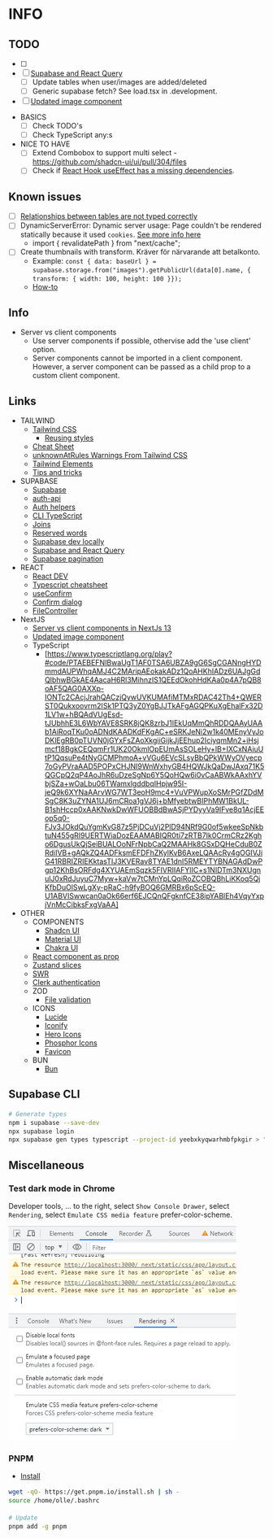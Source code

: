 # INFO

## TODO


- [ ] 
- [ ] [Supabase and React Query](https://makerkit.dev/blog/saas/supabase-react-query)
  - [ ] Update tables when user/images are added/deleted
  - [ ] Generic supabase fetch? See load.tsx in .development.
- [ ] [Updated image component](https://github.com/vercel/next.js/tree/86d2ead1fe612432f7aee73f295a3753bd421ebe/examples/image-component)
- BASICS
  - [ ] Check TODO's
  - [ ] Check TypeScript any:s
- NICE TO HAVE
  - [ ] Extend Combobox to support multi select - https://github.com/shadcn-ui/ui/pull/304/files
  - [ ] Check if [React Hook useEffect has a missing dependencies](https://react.dev/learn/removing-effect-dependencies).

## Known issues

- [ ] [Relationships between tables are not typed correctly](https://github.com/supabase/cli/issues/736)
- [ ] DynamicServerError: Dynamic server usage: Page couldn't be rendered statically because it used `cookies`. [See more info here](https://nextjs.org/docs/messages/dynamic-server-error)
  - import { revalidatePath } from "next/cache";
- [ ] Create thumbnails with transform. Kräver för närvarande att betalkonto.
  - Example: `const { data: baseUrl } = supabase.storage.from("images").getPublicUrl(data[0].name, { transform: { width: 100, height: 100 }});`
  - [How-to](https://supabase.com/docs/reference/javascript/storage-from-getpublicurl)

## Info

- Server vs client components
  - Use server components if possible, othervise add the 'use client' option.
  - Server components cannot be imported in a client component. However, a server component can be passed as a child prop to a custom client component.

## Links

- TAILWIND
  - [Tailwind CSS](https://tailwindcss.com/)
    - [Reusing styles](https://tailwindcss.com/docs/reusing-styles)
  - [Cheat Sheet](https://tailconwindcomponents.com/cheatsheet/)
  - [unknownAtRules Warnings From Tailwind CSS](https://www.codeconcisely.com/posts/tailwind-css-unknown-at-rules/)
  - [Tailwind Elements](https://tailwind-elements.com/docs/standard/data/datatables/)
  - [Tips and tricks](https://material-minimal.com/learn/design-hacks/tips-and-tricks/)
- SUPABASE
  - [Supabase](https://supabase.com/docs/reference/javascript)
  - [auth-api](https://supabase.com/docs/reference/javascript/auth-api)
  - [Auth helpers](https://supabase.com/docs/guides/auth/auth-helpers/nextjs)
  - [CLI TypeScript](https://supabase.com/docs/reference/javascript/typescript-support)
  - [Joins](https://supabase.com/docs/guides/api/joins-and-nesting)
  - [Reserved words](https://www.postgresql.org/docs/current/sql-keywords-appendix.html)
  - [Supabase dev locally](https://supabase.com/docs/guides/cli/local-development)
  - [Supabase and React Query](https://makerkit.dev/blog/saas/supabase-react-query)
  - [Supabase pagination](https://makerkit.dev/blog/tutorials/pagination-supabase-react)
- REACT
  - [React DEV](https://react.dev/)
  - [Typescript cheatsheet](https://react-typescript-cheatsheet.netlify.app/docs/basic/getting-started/context/)
  - [useConfirm](https://devrecipes.net/custom-confirm-dialog-with-react-hooks-and-the-context-api/)
  - [Confirm dialog](https://medium.com/@kch062522/useconfirm-a-custom-react-hook-to-prompt-confirmation-before-action-f4cb746ebd4e)
  - [FileController](https://stackblitz.com/edit/input-file-react-hook-form?file=src%2FFileController.js)
- NextJS
  - [Server vs client components in NextJs 13](https://www.youtube.com/watch?v=3Dw6D_WuzSE&t=993s)
  - [Updated image component](https://github.com/vercel/next.js/tree/86d2ead1fe612432f7aee73f295a3753bd421ebe/examples/image-component)
  - TypeScript
    - [https://www.typescriptlang.org/play?#code/PTAEBEFNIBwaUgT1AF0TSA6UBZA9gG6SgCGANngHYDmmdAUPWhqAMJ4C2MAripAEokakADz1QoAHKhIADz6UAJgGdQlbhwBGkAE4AacaH6Rl3MihnzIS1QEEdOkohHdKAa0p4A7pQB8oAF5QAG0AXXp-IONTc2CAcjJrahQACzjQywUVKUMAfiMTMxRDAC42Th4+QWERST0Qukxoovrm2ISk1PTQ3yZ0YgBJJTkAFgAGQPKuXgEhalFx32D1LV1w+hBQAdVUgEsd-tJUbhhE3L6WbYAVE8SRK8jQK8zrbJ1IEkUqMmQhRDDQAAyUAAb1AiRoqTKu0oADNdKAADKdFKgAC+eSRKJeNi2w1k40MEnyVyJoDKlEgRB0pTUVN0jGYxFsZAoXkgiiGijkJjEEhup2IciyqmMn2+iHsjmcf18BgkCEQqmFr1UK20OkmlOpEUmAsSOLeHy+lB+IXCxNAiuUtP1QqsuPe4tNyGCMPhmoA+vVGu6EVcSLsyBbQPkWWyOVyecp7oGyPVraAAD5POPxCHJNI9WnWxhyGB4HQWJkQaDwJAxq71K5QGCpQ2qP4AoJhR6uDzeSgNp6Y5QoHQw6i0vCaABWkAAxhYVbjSZa+wOaLbu06TWamxlgddbqIHpjw95I-jeQ9k6XYNaAArvWG7WT3eoH9mc4+VuVPWupXoSMrPGfZDdMSgC8K3uZYNA1UJ6mCRoa1gVJ6j+bMfyebtwBIPhMW1BkUL-B1shHccp0xAAKNwkDwWFUOBBdBwASjPYDyyVa9IFve8q1AcjEEop5q0-FJv3JOkdQuYgmKvG87z5PjDCuVj2PlD94NRf9G0of5wkeeSpNkbtuN455gRI9UERTWiaDozEAAMABIQR0ti7zRTB7Ik0CrmCRz2Kgho6DgusUkQjSeiBUALOoNFrNpbCaQ2MAAHk8GSxDQHeCduB0ZRdiIVB+gAQkZQ4ADFksmEFDFhZKylKvB6AxeLQAAcRy4gOGIVJiG41RBRIZRIEKktasTIJ3KVERav8TYAE1dnI5RMEYTYBNAGAdDwPgp12KhBsORFdg4XYUAEmSqzk5FIVRIIAFYlIC+s1NIDTm3NXUgnulJ0xRdJuyuC7Myw+kaVw7tCMnYpLQqiRoZCOBQBhLiKKoq5QjKfbDuOlSwLgXy-pRaC-h9fyBOQ6GMRBx6pScEQ-U1ABVISwwcan0aOk66erf6EJCQnQFgknfCE38ipYABlEh4VqyYxpjVnMcCibksFxgVaAA]
- OTHER
  - COMPONENTS
    - [Shadcn UI](https://ui.shadcn.com/)
    - [Material UI](https://mui.com/material-ui/)
    - [Chakra UI](https://chakra-ui.com/)
  - [React component as prop](https://www.developerway.com/posts/react-component-as-prop-the-right-way)
  - [Zustand slices](https://github.com/pmndrs/zustand/blob/main/docs/guides/slices-pattern.md)
  - [SWR](https://swr.vercel.app/)
  - [Clerk authentication](https://clerk.com/)
  - ZOD
    - [File validation](https://github.com/colinhacks/zod/issues/387#issuecomment-1712177211)
  - ICONS
    - [Lucide](https://lucide.dev/icons/)
    - [Iconify](https://iconify.design/)
    - [Hero Icons](https://heroicons.com/)
    - [Phosphor Icons](https://phosphoricons.com/)
    - [Favicon](https://realfavicongenerator.net/)
  - BUN
    - [Bun](https://bun.sh/)

## Supabase CLI

```sh
# Generate types
npm i supabase --save-dev
npx supabase login
npx supabase gen types typescript --project-id yeebxkyqwarhmbfpkgir > "./src/lib/database.types.ts"
```

## Miscellaneous

### Test dark mode in Chrome

Developer tools, ... to the right, select `Show Console Drawer`, select `Rendering`, select `Emulate CSS media feature` prefer-color-scheme.

![Test dark mode in Chrome](./doc/test-dark-mode-in-chrome.png)

### PNPM

- [Install](https://pnpm.io/installation)

```sh
wget -qO- https://get.pnpm.io/install.sh | sh -
source /home/olle/.bashrc

# Update
pnpm add -g pnpm
```
